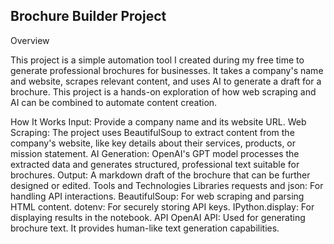 
## Brochure Builder Project
Overview

This project is a simple automation tool I created during my free time to generate professional brochures for businesses. It takes a company's name and website, scrapes relevant content, and uses AI to generate a draft for a brochure. This project is a hands-on exploration of how web scraping and AI can be combined to automate content creation.

How It Works
Input: Provide a company name and its website URL.
Web Scraping: The project uses BeautifulSoup to extract content from the company's website, like key details about their services, products, or mission statement.
AI Generation: OpenAI's GPT model processes the extracted data and generates structured, professional text suitable for brochures.
Output: A markdown draft of the brochure that can be further designed or edited.
Tools and Technologies
Libraries
requests and json: For handling API interactions.
BeautifulSoup: For web scraping and parsing HTML content.
dotenv: For securely storing API keys.
IPython.display: For displaying results in the notebook.
API
OpenAI API: Used for generating brochure text. It provides human-like text generation capabilities.


